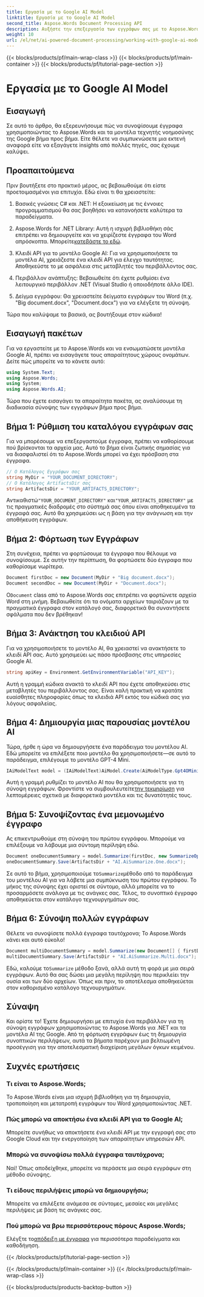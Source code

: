 ```yaml
---
title: Εργασία με το Google AI Model
linktitle: Εργασία με το Google AI Model
second_title: Aspose.Words Document Processing API
description: Αυξήστε την επεξεργασία των εγγράφων σας με το Aspose.Words for .NET και το Google AI για να δημιουργείτε συνοπτικές περιλήψεις χωρίς κόπο.
weight: 10
url: /el/net/ai-powered-document-processing/working-with-google-ai-model/
---
```


{{< blocks/products/pf/main-wrap-class >}}
{{< blocks/products/pf/main-container >}}
{{< blocks/products/pf/tutorial-page-section >}}

# Εργασία με το Google AI Model

## Εισαγωγή

Σε αυτό το άρθρο, θα εξερευνήσουμε πώς να συνοψίσουμε έγγραφα χρησιμοποιώντας το Aspose.Words και τα μοντέλα τεχνητής νοημοσύνης της Google βήμα προς βήμα. Είτε θέλετε να συμπυκνώσετε μια εκτενή αναφορά είτε να εξαγάγετε insights από πολλές πηγές, σας έχουμε καλύψει.

## Προαπαιτούμενα

Πριν βουτήξετε στο πρακτικό μέρος, ας βεβαιωθούμε ότι είστε προετοιμασμένοι για επιτυχία. Εδώ είναι τι θα χρειαστείτε:

1. Βασικές γνώσεις C# και .NET: Η εξοικείωση με τις έννοιες προγραμματισμού θα σας βοηθήσει να κατανοήσετε καλύτερα τα παραδείγματα.
   
2.  Aspose.Words for .NET Library: Αυτή η ισχυρή βιβλιοθήκη σάς επιτρέπει να δημιουργείτε και να χειρίζεστε έγγραφα του Word απρόσκοπτα. Μπορείτε[κατεβάστε το εδώ](https://releases.aspose.com/words/net/).

3. Κλειδί API για το μοντέλο Google AI: Για να χρησιμοποιήσετε τα μοντέλα AI, χρειάζεστε ένα κλειδί API για έλεγχο ταυτότητας. Αποθηκεύστε το με ασφάλεια στις μεταβλητές του περιβάλλοντος σας.

4. Περιβάλλον ανάπτυξης: Βεβαιωθείτε ότι έχετε ρυθμίσει ένα λειτουργικό περιβάλλον .NET (Visual Studio ή οποιοδήποτε άλλο IDE).

5. Δείγμα εγγράφου: Θα χρειαστείτε δείγματα εγγράφων του Word (π.χ. "Big document.docx", "Document.docx") για να ελέγξετε τη σύνοψη.

Τώρα που καλύψαμε τα βασικά, ας βουτήξουμε στον κώδικα!

## Εισαγωγή πακέτων

Για να εργαστείτε με το Aspose.Words και να ενσωματώσετε μοντέλα Google AI, πρέπει να εισαγάγετε τους απαραίτητους χώρους ονομάτων. Δείτε πώς μπορείτε να το κάνετε αυτό:

```csharp
using System.Text;
using Aspose.Words;
using System;
using Aspose.Words.AI;
```

Τώρα που έχετε εισαγάγει τα απαραίτητα πακέτα, ας αναλύσουμε τη διαδικασία σύνοψης των εγγράφων βήμα προς βήμα.

## Βήμα 1: Ρύθμιση του καταλόγου εγγράφων σας

Για να μπορέσουμε να επεξεργαστούμε έγγραφα, πρέπει να καθορίσουμε πού βρίσκονται τα αρχεία μας. Αυτό το βήμα είναι ζωτικής σημασίας για να διασφαλιστεί ότι το Aspose.Words μπορεί να έχει πρόσβαση στα έγγραφα.

```csharp
// Ο Κατάλογος Εγγράφων σας
string MyDir = "YOUR_DOCUMENT_DIRECTORY";
// Ο Κατάλογος ArtifactsDir σας
string ArtifactsDir = "YOUR_ARTIFACTS_DIRECTORY";
```

 Αντικαθιστώ`"YOUR_DOCUMENT_DIRECTORY"` και`"YOUR_ARTIFACTS_DIRECTORY"` με τις πραγματικές διαδρομές στο σύστημά σας όπου είναι αποθηκευμένα τα έγγραφά σας. Αυτό θα χρησιμεύσει ως η βάση για την ανάγνωση και την αποθήκευση εγγράφων.

## Βήμα 2: Φόρτωση των Εγγράφων

Στη συνέχεια, πρέπει να φορτώσουμε τα έγγραφα που θέλουμε να συνοψίσουμε. Σε αυτήν την περίπτωση, θα φορτώσετε δύο έγγραφα που καθορίσαμε νωρίτερα.

```csharp
Document firstDoc = new Document(MyDir + "Big document.docx");
Document secondDoc = new Document(MyDir + "Document.docx");
```

 Ο`Document` class από το Aspose.Words σας επιτρέπει να φορτώνετε αρχεία Word στη μνήμη. Βεβαιωθείτε ότι τα ονόματα αρχείων ταιριάζουν με τα πραγματικά έγγραφα στον κατάλογό σας, διαφορετικά θα συναντήσετε σφάλματα που δεν βρέθηκαν!

## Βήμα 3: Ανάκτηση του κλειδιού API

Για να χρησιμοποιήσετε το μοντέλο AI, θα χρειαστεί να ανακτήσετε το κλειδί API σας. Αυτό χρησιμεύει ως πάσο πρόσβασης στις υπηρεσίες Google AI.

```csharp
string apiKey = Environment.GetEnvironmentVariable("API_KEY");
```

Αυτή η γραμμή κώδικα ανακτά το κλειδί API που έχετε αποθηκεύσει στις μεταβλητές του περιβάλλοντος σας. Είναι καλή πρακτική να κρατάτε ευαίσθητες πληροφορίες όπως τα κλειδιά API εκτός του κώδικά σας για λόγους ασφαλείας.

## Βήμα 4: Δημιουργία μιας παρουσίας μοντέλου AI

Τώρα, ήρθε η ώρα να δημιουργήσετε ένα παράδειγμα του μοντέλου AI. Εδώ μπορείτε να επιλέξετε ποιο μοντέλο θα χρησιμοποιήσετε—σε αυτό το παράδειγμα, επιλέγουμε το μοντέλο GPT-4 Mini.

```csharp
IAiModelText model = (IAiModelText)AiModel.Create(AiModelType.Gpt4OMini).WithApiKey(apiKey);
```

 Αυτή η γραμμή ρυθμίζει το μοντέλο AI που θα χρησιμοποιήσετε για τη σύνοψη εγγράφων. Φροντίστε να συμβουλευτείτε[την τεκμηρίωση](https://reference.aspose.com/words/net/) για λεπτομέρειες σχετικά με διαφορετικά μοντέλα και τις δυνατότητές τους.

## Βήμα 5: Συνοψίζοντας ένα μεμονωμένο έγγραφο

Ας επικεντρωθούμε στη σύνοψη του πρώτου εγγράφου. Μπορούμε να επιλέξουμε να λάβουμε μια σύντομη περίληψη εδώ.

```csharp
Document oneDocumentSummary = model.Summarize(firstDoc, new SummarizeOptions() { SummaryLength = SummaryLength.Short });
oneDocumentSummary.Save(ArtifactsDir + "AI.AiSummarize.One.docx");
```

 Σε αυτό το βήμα, χρησιμοποιούμε το`Summarize`μέθοδο από το παράδειγμα του μοντέλου AI για να λάβετε μια συμπύκνωση του πρώτου εγγράφου. Το μήκος της σύνοψης έχει οριστεί σε σύντομο, αλλά μπορείτε να το προσαρμόσετε ανάλογα με τις ανάγκες σας. Τέλος, το συνοπτικό έγγραφο αποθηκεύεται στον κατάλογο τεχνουργημάτων σας.

## Βήμα 6: Σύνοψη πολλών εγγράφων

Θέλετε να συνοψίσετε πολλά έγγραφα ταυτόχρονα; Το Aspose.Words κάνει και αυτό εύκολο!

```csharp
Document multiDocumentSummary = model.Summarize(new Document[] { firstDoc, secondDoc }, new SummarizeOptions() { SummaryLength = SummaryLength.Long });
multiDocumentSummary.Save(ArtifactsDir + "AI.AiSummarize.Multi.docx");
```

 Εδώ, καλούμε το`Summarize` μέθοδο ξανά, αλλά αυτή τη φορά με μια σειρά εγγράφων. Αυτό θα σας δώσει μια μεγάλη περίληψη που περικλείει την ουσία και των δύο αρχείων. Όπως και πριν, το αποτέλεσμα αποθηκεύεται στον καθορισμένο κατάλογο τεχνουργημάτων.

## Σύναψη

Και ορίστε το! Έχετε δημιουργήσει με επιτυχία ένα περιβάλλον για τη σύνοψη εγγράφων χρησιμοποιώντας το Aspose.Words για .NET και τα μοντέλα AI της Google. Από τη φόρτωση εγγράφων έως τη δημιουργία συνοπτικών περιλήψεων, αυτά τα βήματα παρέχουν μια βελτιωμένη προσέγγιση για την αποτελεσματική διαχείριση μεγάλων όγκων κειμένου.

## Συχνές ερωτήσεις

### Τι είναι το Aspose.Words;
Το Aspose.Words είναι μια ισχυρή βιβλιοθήκη για τη δημιουργία, τροποποίηση και μετατροπή εγγράφων του Word χρησιμοποιώντας .NET.

### Πώς μπορώ να αποκτήσω ένα κλειδί API για το Google AI;
Μπορείτε συνήθως να αποκτήσετε ένα κλειδί API με την εγγραφή σας στο Google Cloud και την ενεργοποίηση των απαραίτητων υπηρεσιών API.

### Μπορώ να συνοψίσω πολλά έγγραφα ταυτόχρονα;
Ναί! Όπως αποδείχθηκε, μπορείτε να περάσετε μια σειρά εγγράφων στη μέθοδο σύνοψης.

### Τι είδους περιλήψεις μπορώ να δημιουργήσω;
Μπορείτε να επιλέξετε ανάμεσα σε σύντομες, μεσαίες και μεγάλες περιλήψεις με βάση τις ανάγκες σας.

### Πού μπορώ να βρω περισσότερους πόρους Aspose.Words;
 Ελέγξτε το[απόδειξη με έγγραφα](https://reference.aspose.com/words/net/) για περισσότερα παραδείγματα και καθοδήγηση.

{{< /blocks/products/pf/tutorial-page-section >}}

{{< /blocks/products/pf/main-container >}}
{{< /blocks/products/pf/main-wrap-class >}}

{{< blocks/products/products-backtop-button >}}

